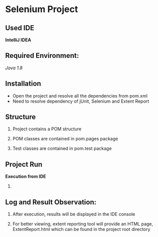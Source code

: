 # Selenium Project

## Used IDE

**IntelliJ IDEA**


## Required Environment:

*Java 1.8*

## Installation

- Open the project and resolve all the dependencies from pom.xml
- Need to resolve dependency of jUnit, Selenium and Extent Report

## Structure

1. Project contains a POM structure

2. POM classes are contained in pom.pages package

3. Test classes are contained in pom.test package


## Project Run

**Execution from IDE**

1. 

## Log and Result Observation:

1. After execution, results will be displayed in the IDE console

2. For better viewing, extent reporting tool will provide an HTML page, ExtentReport.html which can be found in the project root directory 